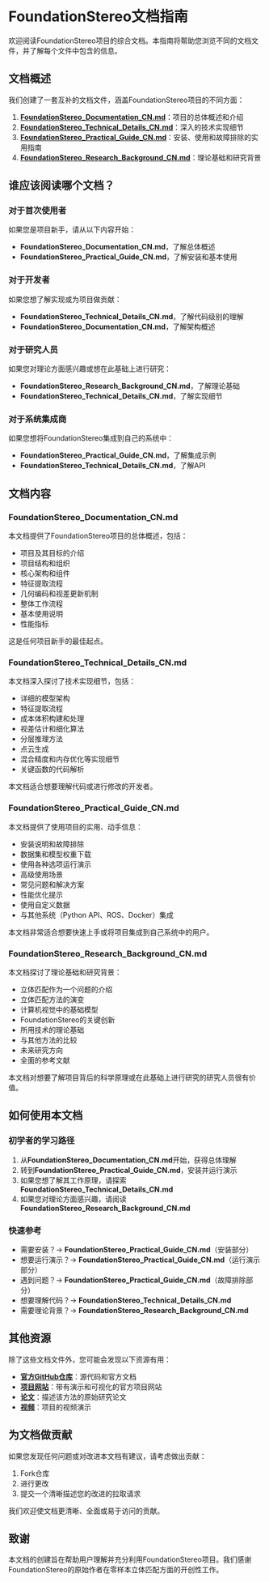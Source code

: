 # FoundationStereo文档指南

欢迎阅读FoundationStereo项目的综合文档。本指南将帮助您浏览不同的文档文件，并了解每个文件中包含的信息。

## 文档概述

我们创建了一套互补的文档文件，涵盖FoundationStereo项目的不同方面：

1. **[FoundationStereo_Documentation_CN.md](./FoundationStereo_Documentation_CN.md)**：项目的总体概述和介绍
2. **[FoundationStereo_Technical_Details_CN.md](./FoundationStereo_Technical_Details_CN.md)**：深入的技术实现细节
3. **[FoundationStereo_Practical_Guide_CN.md](./FoundationStereo_Practical_Guide_CN.md)**：安装、使用和故障排除的实用指南
4. **[FoundationStereo_Research_Background_CN.md](./FoundationStereo_Research_Background_CN.md)**：理论基础和研究背景

## 谁应该阅读哪个文档？

### 对于首次使用者

如果您是项目新手，请从以下内容开始：
- **FoundationStereo_Documentation_CN.md**，了解总体概述
- **FoundationStereo_Practical_Guide_CN.md**，了解安装和基本使用

### 对于开发者

如果您想了解实现或为项目做贡献：
- **FoundationStereo_Technical_Details_CN.md**，了解代码级别的理解
- **FoundationStereo_Documentation_CN.md**，了解架构概述

### 对于研究人员

如果您对理论方面感兴趣或想在此基础上进行研究：
- **FoundationStereo_Research_Background_CN.md**，了解理论基础
- **FoundationStereo_Technical_Details_CN.md**，了解实现细节

### 对于系统集成商

如果您想将FoundationStereo集成到自己的系统中：
- **FoundationStereo_Practical_Guide_CN.md**，了解集成示例
- **FoundationStereo_Technical_Details_CN.md**，了解API

## 文档内容

### FoundationStereo_Documentation_CN.md

本文档提供了FoundationStereo项目的总体概述，包括：

- 项目及其目标的介绍
- 项目结构和组织
- 核心架构和组件
- 特征提取流程
- 几何编码和视差更新机制
- 整体工作流程
- 基本使用说明
- 性能指标

这是任何项目新手的最佳起点。

### FoundationStereo_Technical_Details_CN.md

本文档深入探讨了技术实现细节，包括：

- 详细的模型架构
- 特征提取流程
- 成本体积构建和处理
- 视差估计和细化算法
- 分层推理方法
- 点云生成
- 混合精度和内存优化等实现细节
- 关键函数的代码解析

本文档适合想要理解代码或进行修改的开发者。

### FoundationStereo_Practical_Guide_CN.md

本文档提供了使用项目的实用、动手信息：

- 安装说明和故障排除
- 数据集和模型权重下载
- 使用各种选项运行演示
- 高级使用场景
- 常见问题和解决方案
- 性能优化提示
- 使用自定义数据
- 与其他系统（Python API、ROS、Docker）集成

本文档非常适合想要快速上手或将项目集成到自己系统中的用户。

### FoundationStereo_Research_Background_CN.md

本文档探讨了理论基础和研究背景：

- 立体匹配作为一个问题的介绍
- 立体匹配方法的演变
- 计算机视觉中的基础模型
- FoundationStereo的关键创新
- 所用技术的理论基础
- 与其他方法的比较
- 未来研究方向
- 全面的参考文献

本文档对想要了解项目背后的科学原理或在此基础上进行研究的研究人员很有价值。

## 如何使用本文档

### 初学者的学习路径

1. 从**FoundationStereo_Documentation_CN.md**开始，获得总体理解
2. 转到**FoundationStereo_Practical_Guide_CN.md**，安装并运行演示
3. 如果您想了解其工作原理，请探索**FoundationStereo_Technical_Details_CN.md**
4. 如果您对理论方面感兴趣，请阅读**FoundationStereo_Research_Background_CN.md**

### 快速参考

- 需要安装？→ **FoundationStereo_Practical_Guide_CN.md**（安装部分）
- 想要运行演示？→ **FoundationStereo_Practical_Guide_CN.md**（运行演示部分）
- 遇到问题？→ **FoundationStereo_Practical_Guide_CN.md**（故障排除部分）
- 想要理解代码？→ **FoundationStereo_Technical_Details_CN.md**
- 需要理论背景？→ **FoundationStereo_Research_Background_CN.md**

## 其他资源

除了这些文档文件外，您可能会发现以下资源有用：

- **[官方GitHub仓库](https://github.com/NVlabs/FoundationStereo)**：源代码和官方文档
- **[项目网站](https://nvlabs.github.io/FoundationStereo/)**：带有演示和可视化的官方项目网站
- **[论文](https://arxiv.org/abs/2501.09898)**：描述该方法的原始研究论文
- **[视频](https://www.youtube.com/watch?v=R7RgHxEXB3o)**：项目的视频演示

## 为文档做贡献

如果您发现任何问题或对改进本文档有建议，请考虑做出贡献：

1. Fork仓库
2. 进行更改
3. 提交一个清晰描述您的改进的拉取请求

我们欢迎使文档更清晰、全面或易于访问的贡献。

## 致谢

本文档的创建旨在帮助用户理解并充分利用FoundationStereo项目。我们感谢FoundationStereo的原始作者在零样本立体匹配方面的开创性工作。